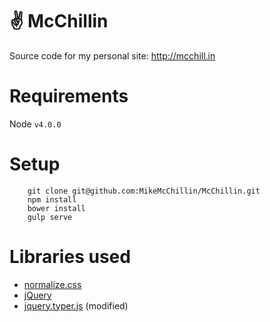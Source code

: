 ✌ McChillin
===========

Source code for my personal site: http://mcchill.in


# Requirements
Node `v4.0.0`

# Setup

```
    git clone git@github.com:MikeMcChillin/McChillin.git
    npm install
    bower install
    gulp serve
```

# Libraries used

- [normalize.css](https://github.com/necolas/normalize.css/)
- [jQuery](http://jquery.com)
- [jquery.typer.js](https://github.com/layervault/jquery.typer.js) (modified)
